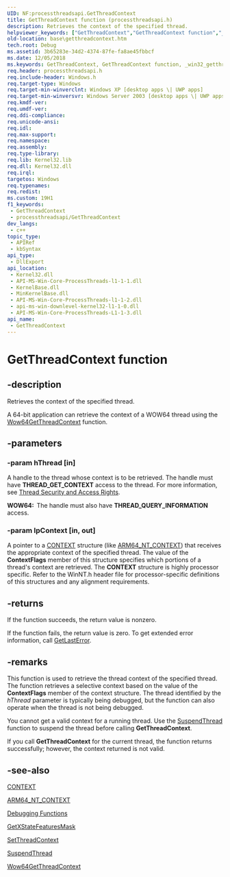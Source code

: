```yaml
---
UID: NF:processthreadsapi.GetThreadContext
title: GetThreadContext function (processthreadsapi.h)
description: Retrieves the context of the specified thread.
helpviewer_keywords: ["GetThreadContext","GetThreadContext function","_win32_getthreadcontext","base.getthreadcontext","processthreadsapi/GetThreadContext"]
old-location: base\getthreadcontext.htm
tech.root: Debug
ms.assetid: 3b65283e-34d2-4374-87fe-fa8ae45fbbcf
ms.date: 12/05/2018
ms.keywords: GetThreadContext, GetThreadContext function, _win32_getthreadcontext, base.getthreadcontext, processthreadsapi/GetThreadContext
req.header: processthreadsapi.h
req.include-header: Windows.h
req.target-type: Windows
req.target-min-winverclnt: Windows XP [desktop apps \| UWP apps]
req.target-min-winversvr: Windows Server 2003 [desktop apps \| UWP apps]
req.kmdf-ver: 
req.umdf-ver: 
req.ddi-compliance: 
req.unicode-ansi: 
req.idl: 
req.max-support: 
req.namespace: 
req.assembly: 
req.type-library: 
req.lib: Kernel32.lib
req.dll: Kernel32.dll
req.irql: 
targetos: Windows
req.typenames: 
req.redist: 
ms.custom: 19H1
f1_keywords:
 - GetThreadContext
 - processthreadsapi/GetThreadContext
dev_langs:
 - c++
topic_type:
 - APIRef
 - kbSyntax
api_type:
 - DllExport
api_location:
 - Kernel32.dll
 - API-MS-Win-Core-ProcessThreads-l1-1-1.dll
 - KernelBase.dll
 - MinKernelBase.dll
 - API-MS-Win-Core-ProcessThreads-l1-1-2.dll
 - api-ms-win-downlevel-kernel32-l1-1-0.dll
 - API-MS-Win-Core-ProcessThreads-L1-1-3.dll
api_name:
 - GetThreadContext
---
```


# GetThreadContext function


## -description

Retrieves the context of the specified thread.

A 64-bit application can retrieve the context of a WOW64 thread using the 
    <a href="/windows/desktop/api/winbase/nf-winbase-wow64getthreadcontext">Wow64GetThreadContext</a> function.

## -parameters

### -param hThread [in]

A handle to the thread whose context is to be retrieved. The handle must have 
      <b>THREAD_GET_CONTEXT</b> access to the thread. For more information, see 
      <a href="/windows/desktop/ProcThread/thread-security-and-access-rights">Thread Security and Access Rights</a>.
      

<b>WOW64:  </b>The handle must also have <b>THREAD_QUERY_INFORMATION</b> access.

### -param lpContext [in, out]

A pointer to a [CONTEXT](windows/win32/api/winnt/ns-winnt-context) structure (like [ARM64_NT_CONTEXT](/windows/win32/api/winnt/ns-winnt-arm64_nt_context)) that receives the 
      appropriate context of the specified thread. The value of the <b>ContextFlags</b> member of 
      this structure specifies which portions of a thread's context are retrieved. The 
      <b>CONTEXT</b> structure is highly processor specific. Refer to 
      the WinNT.h header file for processor-specific definitions of this structures and any alignment 
      requirements.

## -returns

If the function succeeds, the return value is nonzero.

If the function fails, the return value is zero. To get extended error information, call 
       <a href="/windows/desktop/api/errhandlingapi/nf-errhandlingapi-getlasterror">GetLastError</a>.

## -remarks

This function is used to retrieve the thread context of the specified thread. The function retrieves a 
    selective context based on the value of the <b>ContextFlags</b> member of the 
    context structure. The thread identified by the <i>hThread</i> parameter is typically being 
    debugged, but the function can also operate when the thread is not being debugged.

You cannot get a valid context for a running thread. Use the 
    <a href="/windows/desktop/api/processthreadsapi/nf-processthreadsapi-suspendthread">SuspendThread</a> function to suspend the thread before 
    calling <b>GetThreadContext</b>.

If you call <b>GetThreadContext</b> for the current 
    thread, the function returns successfully; however, the context returned is not valid.

## -see-also

[CONTEXT](/windows/win32/api/winnt/ns-winnt-context)



<a href="/windows/desktop/api/winnt/ns-winnt-arm64_nt_context">ARM64_NT_CONTEXT</a>



<a href="/windows/desktop/Debug/debugging-functions">Debugging Functions</a>



<a href="/windows/desktop/api/winbase/nf-winbase-getxstatefeaturesmask">GetXStateFeaturesMask</a>



<a href="/windows/desktop/api/processthreadsapi/nf-processthreadsapi-setthreadcontext">SetThreadContext</a>



<a href="/windows/desktop/api/processthreadsapi/nf-processthreadsapi-suspendthread">SuspendThread</a>



<a href="/windows/desktop/api/winbase/nf-winbase-wow64getthreadcontext">Wow64GetThreadContext</a>
